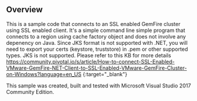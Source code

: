 ## Overview

This is a sample code that connects to an SSL enabled GemFire cluster using SSL enabled client. It's a simple command line simple program that connects to a region using cache factory object and does not involve any depenency on Java.
Since JKS format is not supported with .NET, you will need to export your certs (keystore, truststore) in .pem or other supported types. JKS is not supported.
Please refer to this KB for more details https://community.pivotal.io/s/article/How-to-connect-SSL-Enabled-VMware-GemFire-NET-Client-to-SSL-Enabled-VMware-GemFire-Cluster-on-Windows?language=en_US {:target="_blank"}

This sample was created, built and tested with Microsoft Visual Studio 2017 Community Edition.
